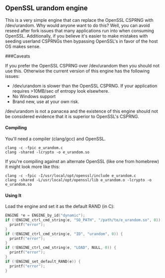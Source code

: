 ## OpenSSL urandom engine

This is a very simple engine that can replace the OpenSSL CSPRNG with /dev/urandom. Why would anyone want to do this? Well, you can avoid reseed after fork issues that many applications run into when consuming OpenSSL. Additionally, if you believe it's easier to make mistakes with seeding userland CSPRNGs then bypassing OpenSSL's in favor of the host OS makes sense.

###Caveats

If you prefer the OpenSSL CSPRNG over /dev/urandom then you should not use this. Otherwise the current version of this engine has the following issues:

* /dev/urandom is slower than the OpenSSL CSPRNG. If your application requires >10MB/sec of entropy look elsewhere.
* No Windows support
* Brand new, use at your own risk.

/dev/urandom is not a panacea and the existence of this engine should not be considered evidence that it is superior to OpenSSL's CSPRNG.

#### Compiling

You'll need a compiler (clang/gcc) and OpenSSL.

```
clang -c -fpic e_urandom.c
clang -shared -lcrypto -o e_urandom.so
```

If you're compiling against an alternate OpenSSL (like one from homebrew) it might look more like this:

```
clang -c -fpic -I/usr/local/opt/openssl/include e_urandom.c
clang -shared -L/usr/local/opt/openssl/lib e_urandom.o -lcrypto -o e_urandom.so
```

#### Using It

Load the engine and set it as the default RAND (in C):

```c
ENGINE *e = ENGINE_by_id("dynamic");
if (!ENGINE_ctrl_cmd_string(e, "SO_PATH", "/path/to/e_urandom.so", 0)) {
  printf("error");
}
if (!ENGINE_ctrl_cmd_string(e, "ID", "urandom", 0)) {
  printf("error");
}
if (!ENGINE_ctrl_cmd_string(e, "LOAD", NULL, 0)) {
  printf("error");
}
if (!ENGINE_set_default_RAND(e)) {
  printf("error");
}
```
